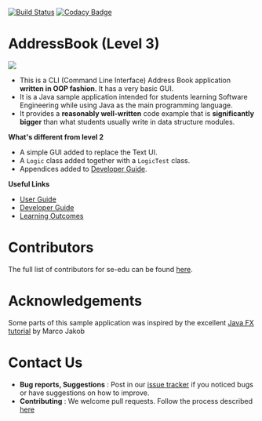 [![Build Status](https://travis-ci.org/TheRolodex/The-Rolodex.svg?branch=master)](https://travis-ci.org/TheRolodex/The-Rolodex)
[![Codacy Badge](https://api.codacy.com/project/badge/Grade/d4a0954383444a8db8cb26e5f5b7302c)](https://www.codacy.com/app/se-edu/addressbook-level3?utm_source=github.com&amp;utm_medium=referral&amp;utm_content=se-edu/addressbook-level3&amp;utm_campaign=Badge_Grade)

# AddressBook (Level 3)

<img src="doc/images/Ui.png">

* This is a CLI (Command Line Interface) Address Book application **written in OOP fashion**. It has a very basic GUI.
* It is a Java sample application intended for students learning Software Engineering while using Java as 
  the main programming language. 
* It provides a **reasonably well-written** code example that is **significantly bigger** than what students 
  usually write in data structure modules. 
  
**What's different from level 2**

* A simple GUI added to replace the Text UI.
* A `Logic` class added together with a `LogicTest` class.
* Appendices added to [Developer Guide](doc/DeveloperGuide.md).

  
**Useful Links**
* [User Guide](doc/UserGuide.md) 
* [Developer Guide](doc/DeveloperGuide.md) 
* [Learning Outcomes](doc/LearningOutcomes.md) 

# Contributors

The full list of contributors for se-edu can be found [here](https://se-edu.github.io/docs/Team.html).

# Acknowledgements

Some parts of this sample application was inspired by the excellent 
[Java FX tutorial](http://code.makery.ch/library/javafx-8-tutorial/) by Marco Jakob 

# Contact Us

* **Bug reports, Suggestions** : Post in our [issue tracker](https://github.com/se-edu/addressbook-level3/issues)
  if you noticed bugs or have suggestions on how to improve.
* **Contributing** : We welcome pull requests. Follow the process described [here](https://github.com/oss-generic/process)
